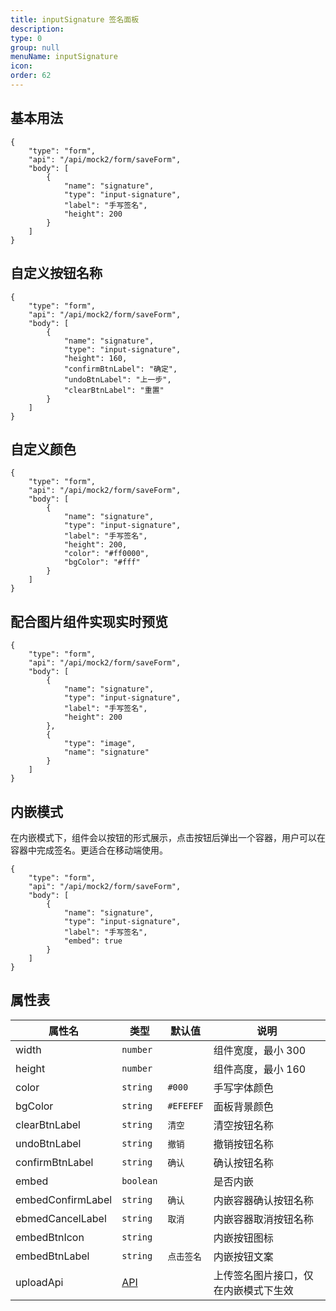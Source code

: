 ```yaml
---
title: inputSignature 签名面板
description:
type: 0
group: null
menuName: inputSignature
icon:
order: 62
---
```


## 基本用法

```schema: scope="body"
{
    "type": "form",
    "api": "/api/mock2/form/saveForm",
    "body": [
        {
            "name": "signature",
            "type": "input-signature",
            "label": "手写签名",
            "height": 200
        }
    ]
}
```

## 自定义按钮名称

```schema: scope="body"
{
    "type": "form",
    "api": "/api/mock2/form/saveForm",
    "body": [
        {
            "name": "signature",
            "type": "input-signature",
            "height": 160,
            "confirmBtnLabel": "确定",
            "undoBtnLabel": "上一步",
            "clearBtnLabel": "重置"
        }
    ]
}
```

## 自定义颜色

```schema: scope="body"
{
    "type": "form",
    "api": "/api/mock2/form/saveForm",
    "body": [
        {
            "name": "signature",
            "type": "input-signature",
            "label": "手写签名",
            "height": 200,
            "color": "#ff0000",
            "bgColor": "#fff"
        }
    ]
}
```

## 配合图片组件实现实时预览

```schema: scope="body"
{
    "type": "form",
    "api": "/api/mock2/form/saveForm",
    "body": [
        {
            "name": "signature",
            "type": "input-signature",
            "label": "手写签名",
            "height": 200
        },
        {
            "type": "image",
            "name": "signature"
        }
    ]
}
```

## 内嵌模式

在内嵌模式下，组件会以按钮的形式展示，点击按钮后弹出一个容器，用户可以在容器中完成签名。更适合在移动端使用。

```schema: scope="body"
{
    "type": "form",
    "api": "/api/mock2/form/saveForm",
    "body": [
        {
            "name": "signature",
            "type": "input-signature",
            "label": "手写签名",
            "embed": true
        }
    ]
}
```

## 属性表

| 属性名            | 类型                           | 默认值     | 说明                                 |
| ----------------- | ------------------------------ | ---------- | ------------------------------------ |
| width             | `number`                       |            | 组件宽度，最小 300                   |
| height            | `number`                       |            | 组件高度，最小 160                   |
| color             | `string`                       | `#000`     | 手写字体颜色                         |
| bgColor           | `string`                       | `#EFEFEF`  | 面板背景颜色                         |
| clearBtnLabel     | `string`                       | `清空`     | 清空按钮名称                         |
| undoBtnLabel      | `string`                       | `撤销`     | 撤销按钮名称                         |
| confirmBtnLabel   | `string`                       | `确认`     | 确认按钮名称                         |
| embed             | `boolean`                      |            | 是否内嵌                             |
| embedConfirmLabel | `string`                       | `确认`     | 内嵌容器确认按钮名称                 |
| ebmedCancelLabel  | `string`                       | `取消`     | 内嵌容器取消按钮名称                 |
| embedBtnIcon      | `string`                       |            | 内嵌按钮图标                         |
| embedBtnLabel     | `string`                       | `点击签名` | 内嵌按钮文案                         |
| uploadApi         | [API](../../../docs/types/api) |            | 上传签名图片接口，仅在内嵌模式下生效 |

